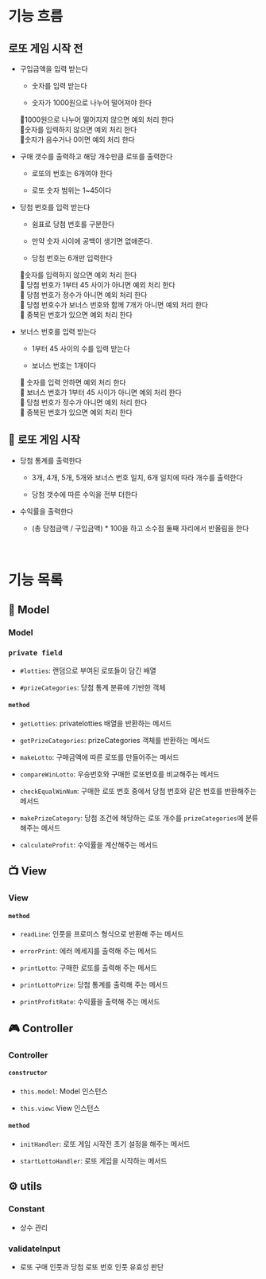 # **기능 흐름**

## **로또 게임 시작 전**

- 구입금액을 입력 받는다

  - 숫자를 입력 받는다

  - 숫자가 1000원으로 나누어 떨어져야 한다

  🚨1000원으로 나누어 떨어지지 않으면 예외 처리 한다</br>
  🚨숫자를 입력하지 않으면 예외 처리 한다</br>
  🚨숫자가 음수거나 0이면 예외 처리 한다

- 구매 갯수를 출력하고 해당 개수만큼 로또를 출력한다

  - 로또의 번호는 6개여야 한다

  - 로또 숫자 범위는 1~45이다

- 당첨 번호를 입력 받는다

  - 쉼표로 당첨 번호를 구분한다

  - 만약 숫자 사이에 공백이 생기면 없애준다.

  - 당첨 번호는 6개만 입력한다

  🚨숫자를 입력하지 않으면 예외 처리 한다</br>
  🚨 당첨 번호가 1부터 45 사이가 아니면 예외 처리 한다</br>
  🚨 당첨 번호가 정수가 아니면 예외 처리 한다</br>
  🚨 당첨 번호수가 보너스 번호와 함께 7개가 아니면 예외 처리 한다</br>
  🚨 중복된 번호가 있으면 예외 처리 한다

- 보너스 번호를 입력 받는다

  - 1부터 45 사이의 수를 입력 받는다

  - 보너스 번호는 1개이다

  🚨 숫자를 입력 안하면 예외 처리 한다</br>
  🚨 보너스 번호가 1부터 45 사이가 아니면 예외 처리 한다</br>
  🚨 당첨 번호가 정수가 아니면 예외 처리 한다</br>
  🚨 중복된 번호가 있으면 예외 처리 한다

## 🎱 **로또 게임 시작**

- 당첨 통계를 출력한다

  - 3개, 4개, 5개, 5개와 보너스 번호 일치, 6개 일치에 따라 개수를 출력한다

  - 당첨 갯수에 따른 수익을 전부 더한다

- 수익률을 출력한다

  - (총 당첨금액 / 구입금액) \* 100을 하고 소수점 둘째 자리에서 반올림을 한다

# </br>**기능 목록**

## 💾 **Model**

### **Model**

### `private field`

- `#lotties`: 랜덤으로 부여된 로또들이 담긴 배열

- `#prizeCategories`: 당첨 통계 분류에 기반한 객체

#### `method`

- `getLotties`: privatelotties 배열을 반환하는 메서드

- `getPrizeCategories`: prizeCategories 객체를 반환하는 메서드

- `makeLotto`: 구매금액에 따른 로또를 만들어주는 메서드

- `compareWinLotto`: 우승번호와 구매한 로또번호를 비교해주는 메서드

- `checkEqualWinNum`: 구매한 로또 번호 중에서 당첨 번호와 같은 번호를 반환해주는 메서드

- `makePrizeCategory`: 당첨 조건에 해당하는 로또 개수를 `prizeCategories`에 분류해주는 메서드

- `calculateProfit`: 수익률을 계산해주는 메서드

## 📺 **View**

### **View**

#### `method`

- `readLine`: 인풋을 프로미스 형식으로 반환해 주는 메서드

- `errorPrint`: 에러 메세지를 출력해 주는 메서드

- `printLotto`: 구매한 로또를 출력해 주는 메서드

- `printLottoPrize`: 당첨 통계를 출력해 주는 메서드

- `printProfitRate`: 수익률을 출력해 주는 메서드

## 🎮 **Controller**

### **Controller**

#### `constructor`

- `this.model`: Model 인스턴스

- `this.view`: View 인스턴스

#### `method`

- `initHandler`: 로또 게임 시작전 초기 설정을 해주는 메서드

- `startLottoHandler`: 로또 게임을 시작하는 메서드

## ⚙️ **utils**

### **Constant**

- 상수 관리

### **validateInput**

- 로또 구매 인풋과 당첨 로또 번호 인풋 유효성 판단
